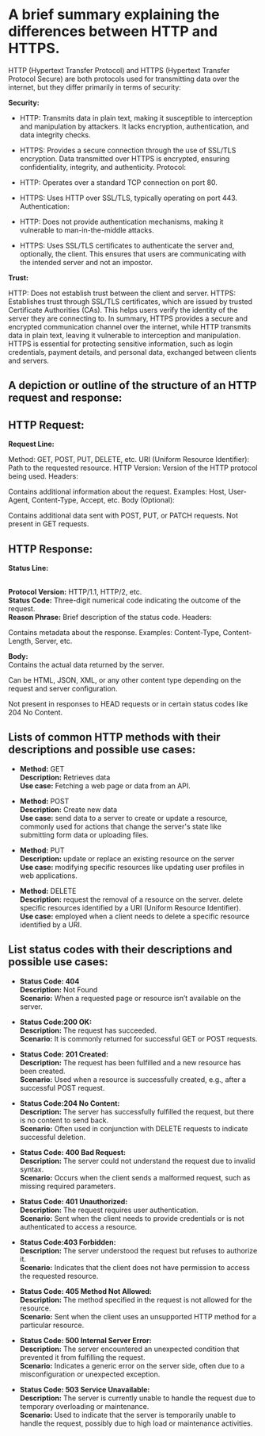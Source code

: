 # A brief summary explaining the differences between HTTP and HTTPS.


HTTP (Hypertext Transfer Protocol) and HTTPS (Hypertext Transfer Protocol Secure) are both protocols used for transmitting data over the internet, but they differ primarily in terms of security:

**Security:**

+ HTTP: Transmits data in plain text, making it susceptible to interception and manipulation by attackers. It lacks encryption, authentication, and data integrity checks.

+ HTTPS: Provides a secure connection through the use of SSL/TLS encryption. Data transmitted over HTTPS is encrypted, ensuring confidentiality, integrity, and authenticity.
Protocol:

+ HTTP: Operates over a standard TCP connection on port 80.
+ HTTPS: Uses HTTP over SSL/TLS, typically operating on port 443.
Authentication:

+ HTTP: Does not provide authentication mechanisms, making it vulnerable to man-in-the-middle attacks.
+ HTTPS: Uses SSL/TLS certificates to authenticate the server and, optionally, the client. This ensures that users are communicating with the intended server and not an impostor.

**Trust:**

HTTP: Does not establish trust between the client and server.
HTTPS: Establishes trust through SSL/TLS certificates, which are issued by trusted Certificate Authorities (CAs). This helps users verify the identity of the server they are connecting to.
In summary, HTTPS provides a secure and encrypted communication channel over the internet, while HTTP transmits data in plain text, leaving it vulnerable to interception and manipulation. HTTPS is essential for protecting sensitive information, such as login credentials, payment details, and personal data, exchanged between clients and servers.

## A depiction or outline of the structure of an HTTP request and response:

## HTTP Request:

**Request Line:**

Method: GET, POST, PUT, DELETE, etc.
URI (Uniform Resource Identifier): Path to the requested resource.
HTTP Version: Version of the HTTP protocol being used.
Headers:

Contains additional information about the request.
Examples: Host, User-Agent, Content-Type, Accept, etc.
Body (Optional):

Contains additional data sent with POST, PUT, or PATCH requests.
Not present in GET requests.

## HTTP Response:

**Status Line:**

<br>**Protocol Version:** HTTP/1.1, HTTP/2, etc.
<br>**Status Code:** Three-digit numerical code indicating the outcome of the request.
<br>**Reason Phrase:** Brief description of the status code.
Headers:

Contains metadata about the response.
Examples: Content-Type, Content-Length, Server, etc.

**Body:**
<br>Contains the actual data returned by the server.

Can be HTML, JSON, XML, or any other content type depending on the request and server configuration.

Not present in responses to HEAD requests or in certain status codes like 204 No Content.

## Lists of common HTTP methods with their descriptions and possible use cases:

+ **Method:** GET
<br> **Description:** Retrieves data
<br> **Use case:** Fetching a web page or data from an API.

+ **Method:** POST
<br> **Description:** Create new data
<br> **Use case:** send data to a server to create or update a resource, commonly used for actions that change the server's state like submitting form data or uploading files.

+ **Method:** PUT
<br> **Description:** update or replace an existing resource on the server
<br> **Use case:** modifying specific resources like updating user profiles in web applications.

+ **Method:** DELETE
<br> **Description:** request the removal of a resource on the server. delete specific resources identified by a URI (Uniform Resource Identifier).
<br> **Use case:** employed when a client needs to delete a specific resource identified by a URI.

## List status codes with their descriptions and possible use cases:

+ **Status Code: 404**
<br> **Description:** Not Found
<br> **Scenario:** When a requested page or resource isn’t available on the server.

+ **Status Code:200 OK:**
<br> **Description:** The request has succeeded.
<br> **Scenario:** It is commonly returned for successful GET or POST requests.

+ **Status Code: 201 Created:**
<br>**Description:** The request has been fulfilled and a new resource has been created.
<br>**Scenario:** Used when a resource is successfully created, e.g., after a successful POST request.

+ **Status Code:204 No Content:**
<br>**Description:** The server has successfully fulfilled the request, but there is no content to send back.
<br>**Scenario:** Often used in conjunction with DELETE requests to indicate successful deletion.

+ **Status Code: 400 Bad Request:**
<br>**Description:** The server could not understand the request due to invalid syntax.
<br>**Scenario:** Occurs when the client sends a malformed request, such as missing required parameters.

+ **Status Code: 401 Unauthorized:**
<br>**Description:** The request requires user authentication.
<br>**Scenario:** Sent when the client needs to provide credentials or is not authenticated to access a resource.

+ **Status Code:403 Forbidden:**
<br>**Description:** The server understood the request but refuses to authorize it.
<br>**Scenario:** Indicates that the client does not have permission to access the requested resource.

+ **Status Code: 405 Method Not Allowed:**
<br>**Description:** The method specified in the request is not allowed for the resource.
<br>**Scenario:** Sent when the client uses an unsupported HTTP method for a particular resource.

+ **Status Code: 500 Internal Server Error:**
<br>**Description:** The server encountered an unexpected condition that prevented it from fulfilling the request.
<br>**Scenario:** Indicates a generic error on the server side, often due to a misconfiguration or unexpected exception.

+ **Status Code: 503 Service Unavailable:**
<br>**Description:** The server is currently unable to handle the request due to temporary overloading or maintenance.
<br>**Scenario:** Used to indicate that the server is temporarily unable to handle the request, possibly due to high load or maintenance activities.